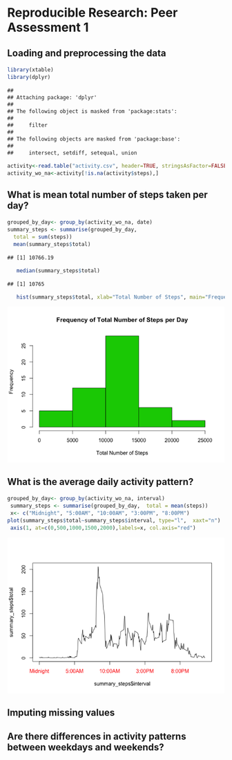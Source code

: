 # Reproducible Research: Peer Assessment 1




## Loading and preprocessing the data


```r
library(xtable)
library(dplyr)
```

```
## 
## Attaching package: 'dplyr'
## 
## The following object is masked from 'package:stats':
## 
##     filter
## 
## The following objects are masked from 'package:base':
## 
##     intersect, setdiff, setequal, union
```

```r
activity<-read.table("activity.csv", header=TRUE, stringsAsFactor=FALSE, sep=",")
activity_wo_na<-activity[!is.na(activity$steps),]
```







## What is mean total number of steps taken per day?

```r
grouped_by_day<- group_by(activity_wo_na, date)
summary_steps <- summarise(grouped_by_day,
  total = sum(steps))
  mean(summary_steps$total)
```

```
## [1] 10766.19
```

```r
   median(summary_steps$total)
```

```
## [1] 10765
```

```r
   hist(summary_steps$total, xlab="Total Number of Steps", main="Frequency of Total Number of Steps per Day", col=3)
```

![](PA1_template_files/figure-html/unnamed-chunk-2-1.png) 

## What is the average daily activity pattern?

```r
grouped_by_day<- group_by(activity_wo_na, interval)
 summary_steps <- summarise(grouped_by_day,  total = mean(steps))
 x<- c("Midnight", "5:00AM", "10:00AM", "3:00PM", "8:00PM")
plot(summary_steps$total~summary_steps$interval, type="l",  xaxt="n")
 axis(1, at=c(0,500,1000,1500,2000),labels=x, col.axis="red")
```

![](PA1_template_files/figure-html/unnamed-chunk-3-1.png) 




## Imputing missing values



## Are there differences in activity patterns between weekdays and weekends?

